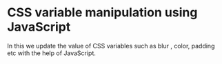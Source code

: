 # CSS variable manipulation using JavaScript 
In this we update the value of CSS variables such as blur , color, padding etc with the help of JavaScript.
